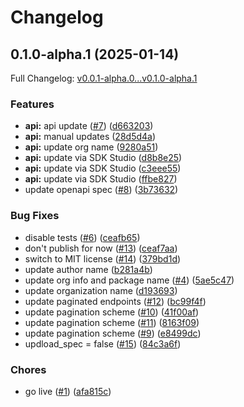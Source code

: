 # Changelog

## 0.1.0-alpha.1 (2025-01-14)

Full Changelog: [v0.0.1-alpha.0...v0.1.0-alpha.1](https://github.com/cleanlab/codex-python/compare/v0.0.1-alpha.0...v0.1.0-alpha.1)

### Features

* **api:** api update ([#7](https://github.com/cleanlab/codex-python/issues/7)) ([d663203](https://github.com/cleanlab/codex-python/commit/d6632030ddab4c88a1d2687dbab383cc378fc9c5))
* **api:** manual updates ([28d5d4a](https://github.com/cleanlab/codex-python/commit/28d5d4abd87bd27f58a630c8103c9e2d3e707cde))
* **api:** update org name ([9280a51](https://github.com/cleanlab/codex-python/commit/9280a51407bdd454e2b5104af113f22ddb9acdba))
* **api:** update via SDK Studio ([d8b8e25](https://github.com/cleanlab/codex-python/commit/d8b8e25c4935d842f5c7859d721fb5c4be47e933))
* **api:** update via SDK Studio ([c3eee55](https://github.com/cleanlab/codex-python/commit/c3eee55f2f12c230f704922e936603d874703479))
* **api:** update via SDK Studio ([ffbe827](https://github.com/cleanlab/codex-python/commit/ffbe8272f93b7fc83a67a7d7b1dfed487ee5f057))
* update openapi spec ([#8](https://github.com/cleanlab/codex-python/issues/8)) ([3b73632](https://github.com/cleanlab/codex-python/commit/3b73632bfebb021470eec3a995afe602947d7acc))


### Bug Fixes

* disable tests ([#6](https://github.com/cleanlab/codex-python/issues/6)) ([ceafb65](https://github.com/cleanlab/codex-python/commit/ceafb65ec4fc016a9ff5d188f684c2d5a689221d))
* don't publish for now ([#13](https://github.com/cleanlab/codex-python/issues/13)) ([ceaf7aa](https://github.com/cleanlab/codex-python/commit/ceaf7aaf48848a9b71da8c28c8342dd182c0f035))
* switch to MIT license ([#14](https://github.com/cleanlab/codex-python/issues/14)) ([379bd1d](https://github.com/cleanlab/codex-python/commit/379bd1d00829b61df502fa72edabf3d9d275d3c6))
* update author name ([b281a4b](https://github.com/cleanlab/codex-python/commit/b281a4bd691ccb736d70cf9e7dfedb22344857f0))
* update org info and package name ([#4](https://github.com/cleanlab/codex-python/issues/4)) ([5ae5c47](https://github.com/cleanlab/codex-python/commit/5ae5c47a89a5dc2ac6aa0592b265c3cf5ec23f40))
* update organization name ([d193693](https://github.com/cleanlab/codex-python/commit/d193693251d2de5c61e5556437ad9b39e227c0c1))
* update paginated endpoints ([#12](https://github.com/cleanlab/codex-python/issues/12)) ([bc99f4f](https://github.com/cleanlab/codex-python/commit/bc99f4f115d136bc07797978c95fa85404246a50))
* update pagination scheme ([#10](https://github.com/cleanlab/codex-python/issues/10)) ([41f00af](https://github.com/cleanlab/codex-python/commit/41f00af8b04fbc066c76cd057b0525c0ce3d830d))
* update pagination scheme ([#11](https://github.com/cleanlab/codex-python/issues/11)) ([8163f09](https://github.com/cleanlab/codex-python/commit/8163f09ba04cea6ecb5a558f7e2104ba3feb9c3f))
* update pagination scheme ([#9](https://github.com/cleanlab/codex-python/issues/9)) ([e8499dc](https://github.com/cleanlab/codex-python/commit/e8499dce9f9aed8cc7f1d9d7bf6b00cee01a2de3))
* updload_spec = false ([#15](https://github.com/cleanlab/codex-python/issues/15)) ([84c3a6f](https://github.com/cleanlab/codex-python/commit/84c3a6f759514a92be9512f701fe96499c4497fc))


### Chores

* go live ([#1](https://github.com/cleanlab/codex-python/issues/1)) ([afa815c](https://github.com/cleanlab/codex-python/commit/afa815c9f4da93175e3e7c97551b657699c77245))
